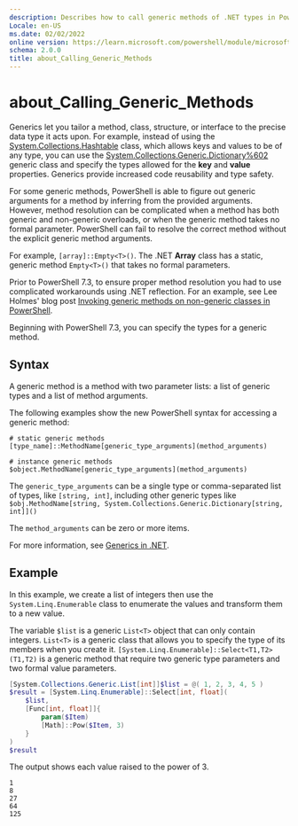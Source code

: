 ```yaml
---
description: Describes how to call generic methods of .NET types in PowerShell
Locale: en-US
ms.date: 02/02/2022
online version: https://learn.microsoft.com/powershell/module/microsoft.powershell.core/about/about_calling_generic_methods?view=powershell-7.4&WT.mc_id=ps-gethelp
schema: 2.0.0
title: about_Calling_Generic_Methods
---
```

# about_Calling_Generic_Methods

Generics let you tailor a method, class, structure, or interface to the precise
data type it acts upon. For example, instead of using the
[System.Collections.Hashtable][01] class, which allows keys and values to be
of any type, you can use the [System.Collections.Generic.Dictionary%602][02]
generic class and specify the types allowed for the **key** and **value**
properties. Generics provide increased code reusability and type safety.

For some generic methods, PowerShell is able to figure out generic arguments
for a method by inferring from the provided arguments. However, method
resolution can be complicated when a method has both generic and non-generic
overloads, or when the generic method takes no formal parameter. PowerShell can
fail to resolve the correct method without the explicit generic method
arguments.

For example, `[array]::Empty<T>()`. The .NET **Array** class has a static,
generic method `Empty<T>()` that takes no formal parameters.

Prior to PowerShell 7.3, to ensure proper method resolution you had to use
complicated workarounds using .NET reflection. For an example, see Lee Holmes'
blog post [Invoking generic methods on non-generic classes in PowerShell][03].

Beginning with PowerShell 7.3, you can specify the types for a generic method.

## Syntax

A generic method is a method with two parameter lists: a list of generic types
and a list of method arguments.

The following examples show the new PowerShell syntax for accessing a generic
method:

```Syntax
# static generic methods
[type_name]::MethodName[generic_type_arguments](method_arguments)

# instance generic methods
$object.MethodName[generic_type_arguments](method_arguments)
```

The `generic_type_arguments` can be a single type or comma-separated list of
types, like `[string, int]`, including other generic types like
`$obj.MethodName[string, System.Collections.Generic.Dictionary[string, int]]()`

The `method_arguments` can be zero or more items.

For more information, see [Generics in .NET][04].

## Example

In this example, we create a list of integers then use the
`System.Linq.Enumerable` class to enumerate the values and transform them to a
new value.

The variable `$list` is a generic `List<T>` object that can only contain
integers. `List<T>` is a generic class that allows you to specify the type of
its members when you create it.
`[System.Linq.Enumerable]::Select<T1,T2>(T1,T2)` is a generic method that
require two generic type parameters and two formal value parameters.

```powershell
[System.Collections.Generic.List[int]]$list = @( 1, 2, 3, 4, 5 )
$result = [System.Linq.Enumerable]::Select[int, float](
    $list,
    [Func[int, float]]{
        param($Item)
        [Math]::Pow($Item, 3)
    }
)
$result
```

The output shows each value raised to the power of 3.

```Output
1
8
27
64
125
```

<!-- link references -->
[01]: xref:System.Collections.Hashtable
[02]: xref:System.Collections.Generic.Dictionary%602
[03]: https://www.leeholmes.com/invoking-generic-methods-on-non-generic-classes-in-powershell/
[04]: /dotnet/standard/generics/
